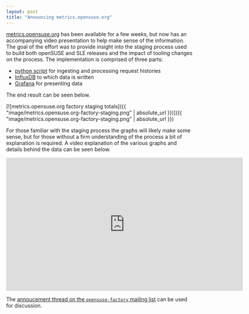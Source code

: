 ```yaml
---
layout: post
title: "Announcing metrics.opensuse.org"
---
```


[metrics.opensuse.org](https://metrics.opensuse.org/) has been available for a
few weeks, but now has an accompanying video presentation to help make sense of
the information. The goal of the effort was to provide insight into the staging
process used to build both openSUSE and SLE releases and the impact of tooling
changes on the process. The implementation is comprised of three parts:

- [python script](https://github.com/openSUSE/osc-plugin-factory/blob/4661a09b2f27676c1944bd47e7d19bb99f09058f/metrics.py) for ingesting and processing request histories
- [InfluxDB](https://www.influxdata.com/) to which data is written
- [Grafana](https://grafana.com/) for presenting data

The end result can be seen below.

[![metrics.opensuse.org factory staging totals]({{ "image/metrics.opensuse.org-factory-staging.png" | absolute_url }})]({{ "image/metrics.opensuse.org-factory-staging.png" | absolute_url }})

For those familiar with the staging process the graphs will likely make some
sense, but for those without a firm understanding of the process a bit of
explanation is required. A video explanation of the various graphs and details
behind the data can be seen below.

<iframe type="text/html" width="640" height="360"
  src="https://www.youtube.com/embed/3pd8lTcrObc"
  frameborder="0"></iframe>

The [annoucement thread on the `opensuse-factory` mailing list](https://lists.opensuse.org/opensuse-factory/2017-11/msg00591.html) can be used for discussion.
